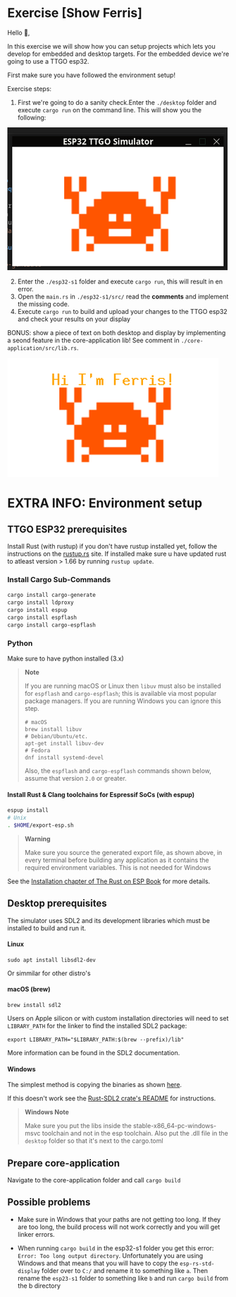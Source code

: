 # Exercise [Show Ferris]

Hello 👋, 

In this exercise we will show how you can setup projects which lets you develop for embedded and desktop targets.
For the embedded device we're going to use a TTGO esp32.

First make sure you have followed the environment setup!

Exercise steps:
1. First we're going to do a sanity check.Enter the `./desktop` folder and execute `cargo run` on the command line. This will show you the following:

![image desktop](image-desktop.png)

2. Enter the `./esp32-s1` folder and execute `cargo run`, this will result in en error.
3. Open the `main.rs` in `./esp32-s1/src/` read the **comments** and implement the missing code. 
4. Execute `cargo run` to build and upload your changes to the TTGO esp32 and check your results on your display

BONUS: show a piece of text on both desktop and display by implementing a seond feature in the core-application lib! See comment in `./core-application/src/lib.rs`.

![expected result](image-rename.png)

# EXTRA INFO: Environment setup
## TTGO ESP32 prerequisites

Install Rust (with rustup) if you don't have rustup installed yet, follow the instructions on the [rustup.rs](https://rustup.rs) site.
If installed make sure u have updated rust to atleast version > 1.66 by running `rustup update`.

### Install Cargo Sub-Commands
```sh
cargo install cargo-generate
cargo install ldproxy
cargo install espup
cargo install espflash
cargo install cargo-espflash
```

### Python
Make sure to have python installed (3.x)

> **Note**
>
> If you are running macOS or Linux then `libuv` must also be installed for `espflash` and `cargo-espflash`; 
> this is available via most popular package managers. If you are running Windows you can ignore this step.
> ```
> # macOS
> brew install libuv
> # Debian/Ubuntu/etc.
> apt-get install libuv-dev
> # Fedora
> dnf install systemd-devel
> ```
> Also, the `espflash` and `cargo-espflash` commands shown below, assume that version `2.0` or
> greater.

#### Install Rust & Clang toolchains for Espressif SoCs (with espup)
```sh
espup install
# Unix
. $HOME/export-esp.sh
```
> **Warning**
>
> Make sure you source the generated export file, as shown above, in every terminal before building any application as it contains the required environment variables. This is not needed for Windows

See the [Installation chapter of The Rust on ESP Book](https://esp-rs.github.io/book/installation/index.html) for more details.


## Desktop prerequisites

The simulator uses SDL2 and its development libraries which must be installed to build and run it.

#### Linux
```
sudo apt install libsdl2-dev
```
Or simmilar for other distro's

#### macOS (brew)
```
brew install sdl2
```

Users on Apple silicon or with custom installation directories will need to set ```LIBRARY_PATH``` for the linker to find the installed SDL2 package:
```
export LIBRARY_PATH="$LIBRARY_PATH:$(brew --prefix)/lib"
```
More information can be found in the SDL2 documentation.

#### Windows
The simplest method is copying the binaries as shown [here](https://github.com/Rust-SDL2/rust-sdl2#windows-msvc).

If this doesn't work see the [Rust-SDL2 crate's README](https://github.com/Rust-SDL2/rust-sdl2) for instructions.

> **Windows Note**
>
> Make sure you put the libs inside the stable-x86_64-pc-windows-msvc toolchain and not in the esp toolchain.
> Also put the .dll file in the `desktop` folder so that it's next to the cargo.toml 

## Prepare core-application
Navigate to the core-application folder and call
`cargo build`

## Possible problems

- Make sure in Windows that your paths are not getting too long. If they are too long, the build process will not work correctly and you will get linker errors.

- When running `cargo build` in the esp32-s1 folder you get this error: `Error: Too long output directory`. 
Unfortunately you are using Windows and that means that you will have to copy the `esp-rs-std-display` folder over to `C:/` and rename it to something like `a`. Then rename the `esp23-s1` folder to something like `b` and run `cargo build` from the b directory